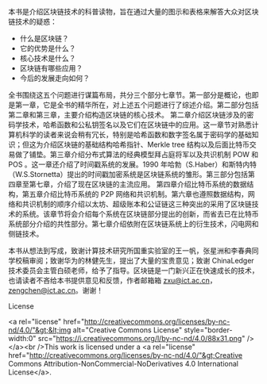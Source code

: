 本书是介绍区块链技术的科普读物，旨在通过大量的图示和表格来解答大众对区块链技术的疑惑：

* 什么是区块链？
* 它的优势是什么？
* 核心技术是什么？
* 区块链有哪些应用？
* 今后的发展走向如何？

全书围绕这五个问题进行谋篇布局，共分三个部分七章节。第一部分是概论，也即是第一章，它是全书的精华所在，对上述五个问题进行了综述介绍。第二部分包括第二章和第三章，主要介绍构造区块链的核心技术。 第二章介绍区块链涉及的密码学技术，哈希函数和公私钥签名以及它们在区块链中的应用。这一章节对熟悉计算机科学的读者来说会稍有冗长，特别是哈希函数和数字签名属于密码学的基础知识；但这为介绍区块链的基础结构哈希指针、Merkle tree 结构以及后面比特币交易做了铺垫。第三章介绍分布式算法的经典模型拜占庭将军以及共识机制 POW 和 POS 。这一章还介绍了时间戳系统的发展。1990 年哈勃（S.Haber）和斯特内特 （W.S.Stornetta）提出的时间戳加密系统是区块链系统的雏形。第三部分包括第四章至第七章，介绍了现在区块链的主流应用。 第四章介绍比特币系统的数据结构，第五章介绍比特币系统的 P2P 网络和共识机制。第六章也遵照数据结构，网络和共识机制的顺序介绍以太坊、超级账本和公证链这三种突出的采用了区块链技术的系统。该章节将会介绍每个系统在区块链部分提出的创新，而省去已在比特币系统部分介绍的共性部分。第七章介绍依附在区块链系统上的衍生技术，闪电网和侧链技术。

本书从想法到写成，致谢计算技术研究所国重实验室的王一帆，张星洲和李春典同学校稿审阅；致谢华为的林健先生，提出了大量的宝贵意见；致谢 ChinaLedger 技术委员会主管白硕老师，给予了指导。区块链是一门新兴正在快速成长的技术，也请读者不吝给本书提供意见和反馈，作者邮箱箱 zxu@ict.ac.cn，zengchen@ict.ac.cn。谢谢！

License

&lt;a rel="license" href="http://creativecommons.org/licenses/by-nc-nd/4.0/"&gt;&lt;img alt="Creative Commons License" style="border-width:0" src="https://i.creativecommons.org/l/by-nc-nd/4.0/88x31.png" /&gt;&lt;/a&gt;&lt;br /&gt;This work is licensed under a &lt;a rel="license" href="http://creativecommons.org/licenses/by-nc-nd/4.0/"&gt;Creative Commons Attribution-NonCommercial-NoDerivatives 4.0 International License&lt;/a&gt;.

